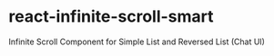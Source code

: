 # react-infinite-scroll-smart

Infinite Scroll Component for Simple List and Reversed List (Chat UI)

